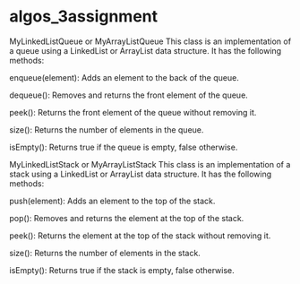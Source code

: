 # algos_3assignment
MyLinkedListQueue or MyArrayListQueue
This class is an implementation of a queue using a LinkedList or ArrayList data structure. It has the following methods:

enqueue(element): Adds an element to the back of the queue.

dequeue(): Removes and returns the front element of the queue.

peek(): Returns the front element of the queue without removing it.

size(): Returns the number of elements in the queue.

isEmpty(): Returns true if the queue is empty, false otherwise.

MyLinkedListStack or MyArrayListStack
This class is an implementation of a stack using a LinkedList or ArrayList data structure. It has the following methods:

push(element): Adds an element to the top of the stack.

pop(): Removes and returns the element at the top of the stack.

peek(): Returns the element at the top of the stack without removing it.

size(): Returns the number of elements in the stack.

isEmpty(): Returns true if the stack is empty, false otherwise.
